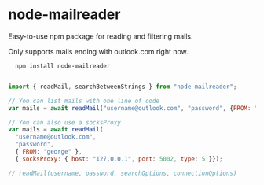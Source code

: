 # node-mailreader

Easy-to-use npm package for reading and filtering mails.

Only supports mails ending with outlook.com right now.

```
  npm install node-mailreader
```


```javascript

import { readMail, searchBetweenStrings } from "node-mailreader";

// You can list mails with one line of code
var mails = await readMail("username@outlook.com", "password", {FROM: "facebook"});

// You can also use a socksProxy
var mails = await readMail(
  "username@outlook.com",
  "password",
  { FROM: "george" }, 
  { socksProxy: { host: "127.0.0.1", port: 5002, type: 5 }});

// readMail(username, password, searchOptions, connectionOptions)

```